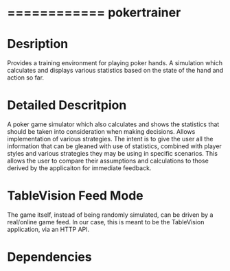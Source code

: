============
pokertrainer
============

Desription
==========

Provides a training environment for playing poker hands. A simulation which calculates and 
displays various statistics based on the state of the hand and action so far.


Detailed Descritpion
====================

A poker game simulator which also calculates and shows the statistics that should be taken
into consideration when making decisions. Allows implementation of various strategies. 
The intent is to give the user all the information that can be gleaned with use of statistics,
combined with player styles and various strategies they may be using in specific scenarios. This
allows the user to compare their assumptions and calculations to those derived by the applicaiton for
immediate feedback.

TableVision Feed Mode
=====================

The game itself, instead of being randomly simulated, can be driven by a real/online game feed. In 
our case, this is meant to be the TableVision application, via an HTTP API.

Dependencies
============

